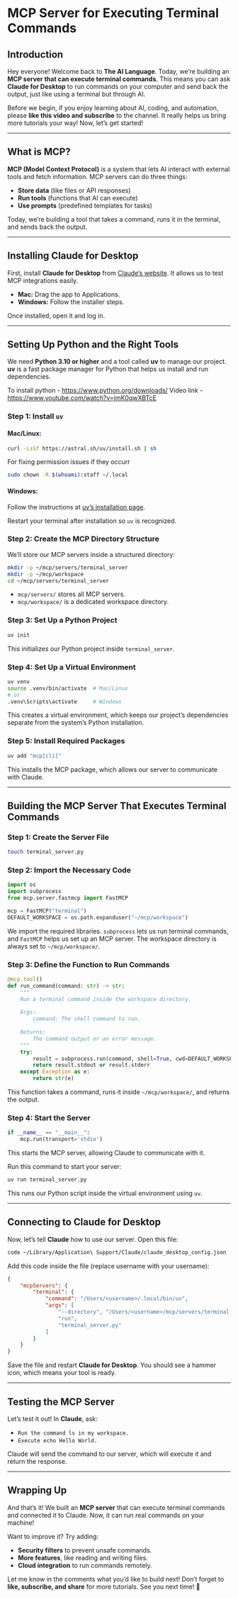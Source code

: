 # MCP Server for Executing Terminal Commands

## Introduction

Hey everyone! Welcome back to **The AI Language**. Today, we’re building an **MCP server that can execute terminal commands**. This means you can ask **Claude for Desktop** to run commands on your computer and send back the output, just like using a terminal but through AI.

Before we begin, if you enjoy learning about AI, coding, and automation, please **like this video and subscribe** to the channel. It really helps us bring more tutorials your way! Now, let’s get started!

---

## What is MCP?

**MCP (Model Context Protocol)** is a system that lets AI interact with external tools and fetch information. MCP servers can do three things:

- **Store data** (like files or API responses)
- **Run tools** (functions that AI can execute)
- **Use prompts** (predefined templates for tasks)

Today, we’re building a tool that takes a command, runs it in the terminal, and sends back the output.

---

## Installing Claude for Desktop

First, install **Claude for Desktop** from [Claude’s website](https://claude.ai). It allows us to test MCP integrations easily.

- **Mac:** Drag the app to Applications.
- **Windows:** Follow the installer steps.

Once installed, open it and log in.

---

## Setting Up Python and the Right Tools

We need **Python 3.10 or higher** and a tool called **uv** to manage our project. **uv** is a fast package manager for Python that helps us install and run dependencies.

To install python - https://www.python.org/downloads/
Video link - https://www.youtube.com/watch?v=jmK0qwXBTcE

### Step 1: Install `uv`

#### Mac/Linux:
```sh
curl -LsSf https://astral.sh/uv/install.sh | sh
```
For fixing permission issues if they occurr
```sh
sudo chown -R $(whoami):staff ~/.local  
```

#### Windows:
Follow the instructions at [uv’s installation page](https://astral.sh/uv/).

Restart your terminal after installation so `uv` is recognized.

### Step 2: Create the MCP Directory Structure

We’ll store our MCP servers inside a structured directory:
```sh
mkdir -p ~/mcp/servers/terminal_server
mkdir -p ~/mcp/workspace
cd ~/mcp/servers/terminal_server
```

- `mcp/servers/` stores all MCP servers.
- `mcp/workspace/` is a dedicated workspace directory.

### Step 3: Set Up a Python Project
```sh
uv init
```
This initializes our Python project inside `terminal_server`.

### Step 4: Set Up a Virtual Environment
```sh
uv venv
source .venv/bin/activate  # Mac/Linux
# or
.venv\Scripts\activate     # Windows
```
This creates a virtual environment, which keeps our project’s dependencies separate from the system’s Python installation.

### Step 5: Install Required Packages
```sh
uv add "mcp[cli]"
```
This installs the MCP package, which allows our server to communicate with Claude.

---

## Building the MCP Server That Executes Terminal Commands

### Step 1: Create the Server File
```sh
touch terminal_server.py
```

### Step 2: Import the Necessary Code
```python
import os
import subprocess
from mcp.server.fastmcp import FastMCP

mcp = FastMCP("terminal")
DEFAULT_WORKSPACE = os.path.expanduser("~/mcp/workspace")
```
We import the required libraries. `subprocess` lets us run terminal commands, and `FastMCP` helps us set up an MCP server. The workspace directory is always set to `~/mcp/workspace/`.

### Step 3: Define the Function to Run Commands
```python
@mcp.tool()
def run_command(command: str) -> str:
    """
    Run a terminal command inside the workspace directory.
    
    Args:
        command: The shell command to run.
    
    Returns:
        The command output or an error message.
    """
    try:
        result = subprocess.run(command, shell=True, cwd=DEFAULT_WORKSPACE, capture_output=True, text=True)
        return result.stdout or result.stderr
    except Exception as e:
        return str(e)
```
This function takes a command, runs it inside `~/mcp/workspace/`, and returns the output.

### Step 4: Start the Server
```python
if __name__ == "__main__":
    mcp.run(transport='stdio')
```
This starts the MCP server, allowing Claude to communicate with it.

Run this command to start your server:
```sh
uv run terminal_server.py
```
This runs our Python script inside the virtual environment using `uv`.

---

## Connecting to Claude for Desktop

Now, let’s tell **Claude** how to use our server. Open this file:
```sh
code ~/Library/Application\ Support/Claude/claude_desktop_config.json
```

Add this code inside the file (replace username with your username):
```json
{
    "mcpServers": {
        "terminal": {
            "command": "/Users/<username>/.local/bin/uv",
            "args": [
                "--directory", "/Users/<username>/mcp/servers/terminal_server",
                "run", 
                "terminal_server.py"
            ]
        }
    }
}
```

Save the file and restart **Claude for Desktop**. You should see a hammer icon, which means your tool is ready.

---

## Testing the MCP Server

Let’s test it out! In **Claude**, ask:

- `Run the command ls in my workspace.`
- `Execute echo Hello World.`

Claude will send the command to our server, which will execute it and return the response.

---

## Wrapping Up

And that’s it! We built an **MCP server** that can execute terminal commands and connected it to Claude. Now, it can run real commands on your machine!

Want to improve it? Try adding:

- **Security filters** to prevent unsafe commands.
- **More features**, like reading and writing files.
- **Cloud integration** to run commands remotely.

Let me know in the comments what you’d like to build next! Don’t forget to **like, subscribe, and share** for more tutorials. See you next time! 🚀

